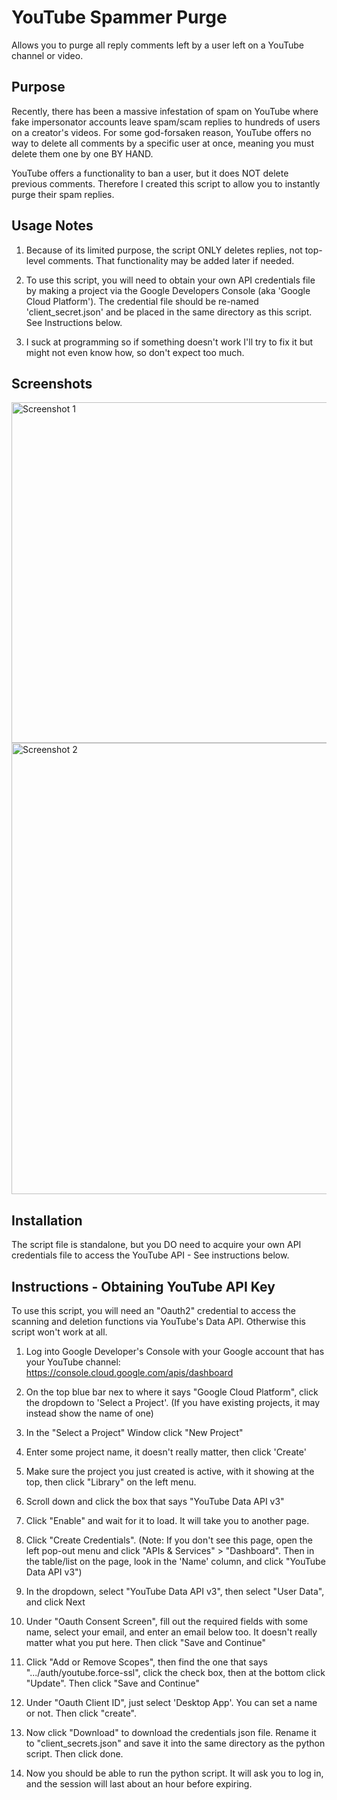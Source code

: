 # YouTube Spammer Purge

Allows you to purge all reply comments left by a user left on a YouTube channel or video.

## Purpose
Recently, there has been a massive infestation of spam on YouTube where fake impersonator accounts leave spam/scam replies to hundreds of users on a creator's videos. For some god-forsaken reason, YouTube offers no way to delete all comments by a specific user at once, meaning you must delete them one by one BY HAND.

YouTube offers a functionality to ban a user, but it does NOT delete previous comments. Therefore I created this script to allow you to instantly purge their spam replies.

## Usage Notes

1. Because of its limited purpose, the script ONLY deletes replies, not top-level comments. That functionality may be added later if needed.

2. To use this script, you will need to obtain your own API credentials file by making a project via the Google Developers Console (aka 'Google Cloud Platform'). The credential file should be re-named 'client_secret.json' and be placed in the same directory as this script. See Instructions below.

3. I suck at programming so if something doesn't work I'll try to fix it but might not
   even know how, so don't expect too much.

## Screenshots
<img width="545" alt="Screenshot 1" src="https://user-images.githubusercontent.com/12518330/139163806-9cc7aa50-0bce-4113-afeb-707ee6689b5e.png">
<img width="722" alt="Screenshot 2" src="https://user-images.githubusercontent.com/12518330/139163816-18efe73e-1304-4187-b5da-b6d4b096e46d.png">


## Installation

The script file is standalone, but you DO need to acquire your own API credentials file to access the YouTube API - See instructions below.

## Instructions - Obtaining YouTube API Key

To use this script, you will need an "Oauth2" credential to access the scanning and deletion functions via YouTube's Data API. Otherwise this script won't work at all.

1. Log into Google Developer's Console with your Google account that has your YouTube channel:  https://console.cloud.google.com/apis/dashboard

2. On the top blue bar nex to where it says "Google Cloud Platform", click the dropdown to 'Select a Project'. (If you have existing projects, it may instead show the name of one)

3. In the "Select a Project" Window click "New Project"

4. Enter some project name, it doesn't really matter, then click 'Create'

5. Make sure the project you just created is active, with it showing at the top, then click "Library" on the left menu.

6. Scroll down and click the box that says "YouTube Data API v3"

7. Click "Enable" and wait for it to load. It will take you to another page.

8. Click "Create Credentials". 
(Note: If you don't see this page, open the left pop-out menu and click "APIs & Services" > "Dashboard". Then in the table/list on the page, look in the 'Name' column, and click "YouTube Data API v3")

9. In the dropdown, select "YouTube Data API v3", then select "User Data", and click Next

10. Under "Oauth Consent Screen", fill out the required fields with some name, select your email, and enter an email below too. It doesn't really matter what you put here. Then click "Save and Continue"

11. Click "Add or Remove Scopes", then find the one that says ".../auth/youtube.force-ssl", click the check box, then at the bottom click "Update". Then click "Save and Continue"

12. Under "Oauth Client ID", just select 'Desktop App'. You can set a name or not. Then click "create".

13. Now click "Download" to download the credentials json file. Rename it to "client_secrets.json" and save it into the same directory as the python script. Then click done.

14. Now you should be able to run the python script. It will ask you to log in, and the session will last about an hour before expiring.


